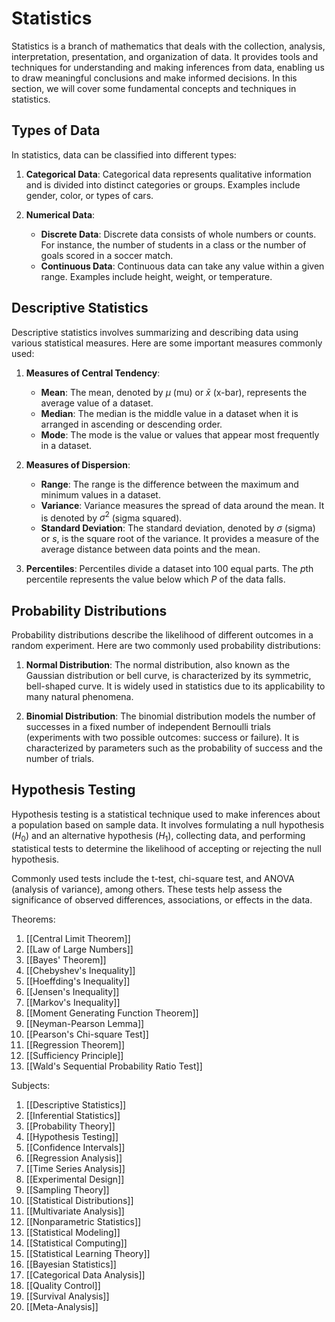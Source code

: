 # Statistics

Statistics is a branch of mathematics that deals with the collection, analysis, interpretation, presentation, and organization of data. It provides tools and techniques for understanding and making inferences from data, enabling us to draw meaningful conclusions and make informed decisions. In this section, we will cover some fundamental concepts and techniques in statistics.

## Types of Data

In statistics, data can be classified into different types:

1. **Categorical Data**: Categorical data represents qualitative information and is divided into distinct categories or groups. Examples include gender, color, or types of cars.
    
2. **Numerical Data**:
    
    - **Discrete Data**: Discrete data consists of whole numbers or counts. For instance, the number of students in a class or the number of goals scored in a soccer match.
    - **Continuous Data**: Continuous data can take any value within a given range. Examples include height, weight, or temperature.

## Descriptive Statistics

Descriptive statistics involves summarizing and describing data using various statistical measures. Here are some important measures commonly used:

1. **Measures of Central Tendency**:
    
    - **Mean**: The mean, denoted by $\mu$ (mu) or $\bar{x}$ (x-bar), represents the average value of a dataset.
    - **Median**: The median is the middle value in a dataset when it is arranged in ascending or descending order.
    - **Mode**: The mode is the value or values that appear most frequently in a dataset.
2. **Measures of Dispersion**:
    
    - **Range**: The range is the difference between the maximum and minimum values in a dataset.
    - **Variance**: Variance measures the spread of data around the mean. It is denoted by $\sigma^2$ (sigma squared).
    - **Standard Deviation**: The standard deviation, denoted by $\sigma$ (sigma) or $s$, is the square root of the variance. It provides a measure of the average distance between data points and the mean.
3. **Percentiles**: Percentiles divide a dataset into 100 equal parts. The $p$th percentile represents the value below which $P$ of the data falls.
    

## Probability Distributions

Probability distributions describe the likelihood of different outcomes in a random experiment. Here are two commonly used probability distributions:

1. **Normal Distribution**: The normal distribution, also known as the Gaussian distribution or bell curve, is characterized by its symmetric, bell-shaped curve. It is widely used in statistics due to its applicability to many natural phenomena.
    
2. **Binomial Distribution**: The binomial distribution models the number of successes in a fixed number of independent Bernoulli trials (experiments with two possible outcomes: success or failure). It is characterized by parameters such as the probability of success and the number of trials.
    

## Hypothesis Testing

Hypothesis testing is a statistical technique used to make inferences about a population based on sample data. It involves formulating a null hypothesis ($H_0$) and an alternative hypothesis ($H_1$), collecting data, and performing statistical tests to determine the likelihood of accepting or rejecting the null hypothesis.

Commonly used tests include the t-test, chi-square test, and ANOVA (analysis of variance), among others. These tests help assess the significance of observed differences, associations, or effects in the data.



Theorems:

1. [[Central Limit Theorem]]
2. [[Law of Large Numbers]]
3. [[Bayes' Theorem]]
4. [[Chebyshev's Inequality]]
5. [[Hoeffding's Inequality]]
6. [[Jensen's Inequality]]
7. [[Markov's Inequality]]
8. [[Moment Generating Function Theorem]]
9. [[Neyman-Pearson Lemma]]
10. [[Pearson's Chi-square Test]]
11. [[Regression Theorem]]
12. [[Sufficiency Principle]]
13. [[Wald's Sequential Probability Ratio Test]]

Subjects:

1. [[Descriptive Statistics]]
2. [[Inferential Statistics]]
3. [[Probability Theory]]
4. [[Hypothesis Testing]]
5. [[Confidence Intervals]]
6. [[Regression Analysis]]
7. [[Time Series Analysis]]
8. [[Experimental Design]]
9. [[Sampling Theory]]
10. [[Statistical Distributions]]
11. [[Multivariate Analysis]]
12. [[Nonparametric Statistics]]
13. [[Statistical Modeling]]
14. [[Statistical Computing]]
15. [[Statistical Learning Theory]]
16. [[Bayesian Statistics]]
17. [[Categorical Data Analysis]]
18. [[Quality Control]]
19. [[Survival Analysis]]
20. [[Meta-Analysis]]